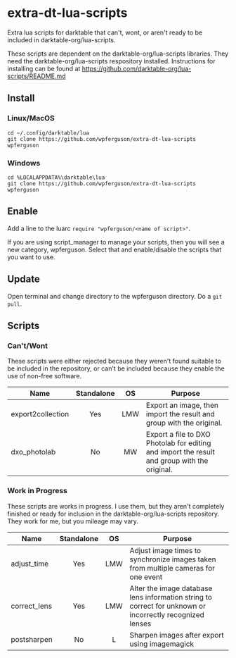 # extra-dt-lua-scripts
Extra lua scripts for darktable that can't, wont, or aren't ready to be included in darktable-org/lua-scripts.

These scripts are dependent on the darktable-org/lua-scripts libraries. They need the darktable-org/lua-scripts respository
installed.  Instructions for installing can be found at https://github.com/darktable-org/lua-scripts/README.md

## Install

### Linux/MacOS

    cd ~/.config/darktable/lua
    git clone https://github.com/wpferguson/extra-dt-lua-scripts wpferguson

### Windows

    cd %LOCALAPPDATA%\darktable\lua
    git clone https://github.com/wpferguson/extra-dt-lua-scripts wpferguson

## Enable

Add a line to the luarc `require "wpferguson/<name of script>"`.

If you are using script_manager to manage your scripts, then you will see a new category, wpferguson.  Select that and enable/disable the scripts that you want to use.

## Update

Open terminal and change directory to the wpferguson directory.  Do a `git pull`.

## Scripts

### Can't/Wont

These scripts were either rejected because they weren't found suitable to be included in the repository, or can't be included because they enable the use of non-free software.

Name|Standalone|OS   |Purpose
----|:--------:|:---:|-------
export2collection|Yes|LMW|Export an image, then import the result and group with the original.
dxo_photolab|No| MW|Export a file to DXO Photolab for editing and import the result and group with the original.

### Work in Progress

These scripts are works in progress.  I use them, but they aren't completely finished or ready for inclusion in the darktable-org/lua-scripts repository.  They work for me, but you mileage may vary.

Name|Standalone|OS   |Purpose
----|:--------:|:---:|-------
adjust_time|Yes|LMW|Adjust image times to synchronize images taken from multiple cameras for one event
correct_lens|Yes|LMW|Alter the image database lens information string to correct for unknown or incorrectly recognized lenses
postsharpen|No|L|Sharpen images after export using imagemagick

